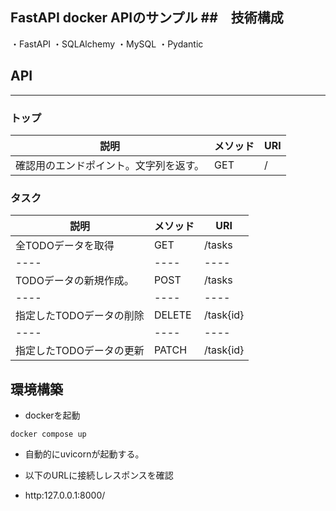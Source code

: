 FastAPI docker APIのサンプル
##　技術構成
---
・FastAPI
・SQLAlchemy
・MySQL
・Pydantic

## API
---
### トップ

|説明|メソッド|URI|
|----|----|----|
|確認用のエンドポイント。文字列を返す。|GET|/|

### タスク

|説明|メソッド|URI|
|----|----|----|
|全TODOデータを取得|GET|/tasks|
|----|----|----|
|TODOデータの新規作成。| POST|/tasks|
|----|----|----|
|指定したTODOデータの削除|DELETE|/task{id}|
|----|----|----|
|指定したTODOデータの更新|PATCH|/task{id}|


## 環境構築

- dockerを起動
```
docker compose up
```
- 自動的にuvicornが起動する。

- 以下のURLに接続しレスポンスを確認
 - http:127.0.0.1:8000/